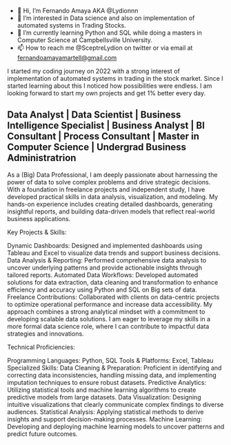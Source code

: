 - 👋 Hi, I’m Fernando Amaya AKA @Lydionnn
- 👀 I’m interested in Data science and also on implementation of automated systems in Trading Stocks. 
- 🌱 I’m currently learning Python and SQL while doing a masters in Computer Science at Campbellsville University. 
- 📫 How to reach me @SceptreLydion on twitter or via email at fernandoamayamartell@gmail.com

I started my coding journey on 2022 with a strong interest of implementation of automated systems in trading in the stock market. 
Since I started learning about this I noticed how possibilities were endless. 
I am looking forward to start my own projects and get 1% better every day. 

Data Analyst | Data Scientist | Business Intelligence Specialist | Business Analyst | BI Consultant | Process Consultant | Master in Computer Science | Undergrad Business Administratrion
--------------------------------------------------------------------------------------------------------------------------------
As a (Big) Data Professional, I am deeply passionate about harnessing the power of data to solve complex problems and drive strategic decisions. With a foundation in freelance projects and independent study, I have developed practical skills in data analysis, visualization, and modeling. My hands-on experience includes creating detailed dashboards, generating insightful reports, and building data-driven models that reflect real-world business applications.

Key Projects & Skills:

Dynamic Dashboards: Designed and implemented dashboards using Tableau and Excel to visualize data trends and support business decisions.
Data Analysis & Reporting: Performed comprehensive data analysis to uncover underlying patterns and provide actionable insights through tailored reports.
Automated Data Workflows: Developed automated solutions for data extraction, data cleaning and transformation to enhance efficiency and accuracy using Python and SQL on Big sets of data.
Freelance Contributions: Collaborated with clients on data-centric projects to optimize operational performance and increase data accessibility.
My approach combines a strong analytical mindset with a commitment to developing scalable data solutions. I am eager to leverage my skills in a more formal data science role, where I can contribute to impactful data strategies and innovations.

Technical Proficiencies:

Programming Languages: Python, SQL
Tools & Platforms: Excel, Tableau
Specialized Skills:
Data Cleaning & Preparation: Proficient in identifying and correcting data inconsistencies, handling missing data, and implementing imputation techniques to ensure robust datasets.
Predictive Analytics: Utilizing statistical tools and machine learning algorithms to create predictive models from large datasets.
Data Visualization: Designing intuitive visualizations that clearly communicate complex findings to diverse audiences.
Statistical Analysis: Applying statistical methods to derive insights and support decision-making processes.
Machine Learning: Developing and deploying machine learning models to uncover patterns and predict future outcomes.
